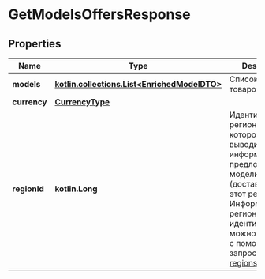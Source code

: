 
# GetModelsOffersResponse

## Properties
| Name | Type | Description | Notes |
| ------------ | ------------- | ------------- | ------------- |
| **models** | [**kotlin.collections.List&lt;EnrichedModelDTO&gt;**](EnrichedModelDTO.md) | Список моделей товаров. |  |
| **currency** | [**CurrencyType**](CurrencyType.md) |  |  [optional] |
| **regionId** | **kotlin.Long** | Идентификатор региона, для которого выводится информация о предложениях модели (доставляемых в этот регион).  Информацию о регионе по идентификатору можно получить с помощью запроса [GET regions/{regionId}](../../reference/regions/searchRegionsById.md).  |  [optional] |



